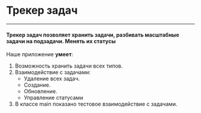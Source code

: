 # Трекер задач
___
#### Трекер задач позволяет хранить задачи, разбивать масштабные задачи на подзадачи. Менять их статусы

Наше приложение **умеет**:
1. Возможность хранить задачи всех типов. 
2. Взаимодействие с задачами:
   * Удаление всех задач.
   * Создание. 
   * Обновление.  
   * Управление статусами 
3. В классе main показано тестовое взаимодействие с задачами.

